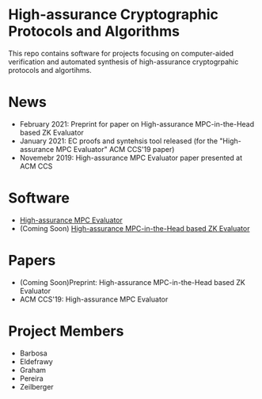 # High-assurance Cryptographic Protocols and Algorithms
This repo contains software for projects focusing on computer-aided verification and automated synthesis of high-assurance cryptogrpahic protocols and algortihms.

# News
* February 2021: Preprint for paper on High-assurance MPC-in-the-Head based ZK Evaluator
* January 2021: EC proofs and syntehsis tool released (for the "High-assurance MPC Evaluator" ACM CCS'19 paper)
* Novemebr 2019: High-assurance MPC Evaluator paper presented at ACM CCS

# Software 
* [High-assurance MPC Evaluator](https://github.com/SRI-CSL/high-assurance-crypto/edit/main/high-assur-mpc.md)
* (Coming Soon) [High-assurance MPC-in-the-Head based ZK Evaluator](https://github.com/SRI-CSL/high-assurance-crypto/edit/main/high-assur-mith-zk.md)

# Papers
* (Coming Soon)Preprint: High-assurance MPC-in-the-Head based ZK Evaluator
* ACM CCS'19: High-assurance MPC Evaluator

# Project Members
* Barbosa
* Eldefrawy
* Graham
* Pereira
* Zeilberger
